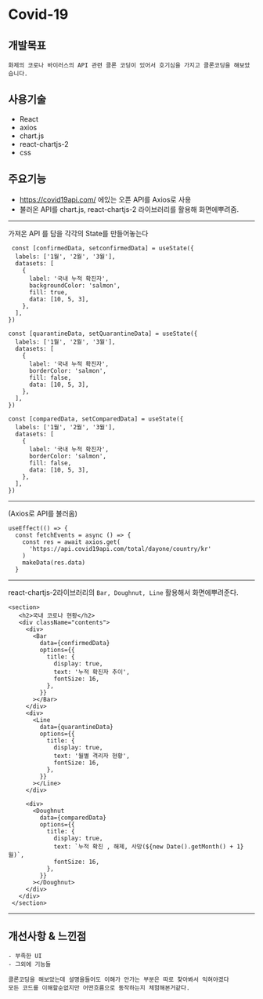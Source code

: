 # Covid-19

## 개발목표 

`화제의 코로나 바이러스의 API 관련 클론 코딩이 있어서 호기심을 가지고 클론코딩을 해보았습니다. `

## 사용기술

 - React
 - axios
 - chart.js
 - react-chartjs-2
 - css 
  
  
  ## 주요기능
  
  - https://covid19api.com/ 에있는 오픈 API를 Axios로 사용
  - 불러온 API를 chart.js, react-chartjs-2 라이브러리를 활용해 화면에뿌려줌. 
  
  
  ***
  
  가져온 API 를 담을 각각의 State를 만들어놓는다
  
  ```
   const [confirmedData, setconfirmedData] = useState({
    labels: ['1월', '2월', '3월'],
    datasets: [
      {
        label: '국내 누적 확진자',
        backgroundColor: 'salmon',
        fill: true,
        data: [10, 5, 3],
      },
    ],
  })

  const [quarantineData, setQuarantineData] = useState({
    labels: ['1월', '2월', '3월'],
    datasets: [
      {
        label: '국내 누적 확진자',
        borderColor: 'salmon',
        fill: false,
        data: [10, 5, 3],
      },
    ],
  })

  const [comparedData, setComparedData] = useState({
    labels: ['1월', '2월', '3월'],
    datasets: [
      {
        label: '국내 누적 확진자',
        borderColor: 'salmon',
        fill: false,
        data: [10, 5, 3],
      },
    ],
  })
  ```
  
  ***
  
  (Axios로 API를 불러옴)
  
  ```
  useEffect(() => {
    const fetchEvents = async () => {
      const res = await axios.get(
        'https://api.covid19api.com/total/dayone/country/kr'
      )
      makeData(res.data)
    }
   ```
   
   ***
   
   
   react-chartjs-2라이브러리의  `Bar, Doughnut, Line` 활용해서 화면에뿌려준다.
   
   ```
   <section>
      <h2>국내 코로나 현황</h2>
      <div className="contents">
        <div>
          <Bar
            data={confirmedData}
            options={{
              title: {
                display: true,
                text: '누적 확진자 추이',
                fontSize: 16,
              },
            }}
          ></Bar>
        </div>
        <div>
          <Line
            data={quarantineData}
            options={{
              title: {
                display: true,
                text: '월별 격리자 현황',
                fontSize: 16,
              },
            }}
          ></Line>
        </div>

        <div>
          <Doughnut
            data={comparedData}
            options={{
              title: {
                display: true,
                text: `누적 확진 , 해제, 사망(${new Date().getMonth() + 1}월)`,
                fontSize: 16,
              },
            }}
          ></Doughnut>
        </div>
      </div>
    </section>
  ```
   
   ***
   
   ## 개선사항 & 느낀점
    - 부족한 UI 
    - 그외에 기능들
    
    클론코딩을 해보았는데 설명을들어도 이해가 안가는 부분은 따로 찾아봐서 익혀야겠다 
    모든 코드를 이해할순없지만 어떤흐름으로 동작하는지 체험해본거같다. 
